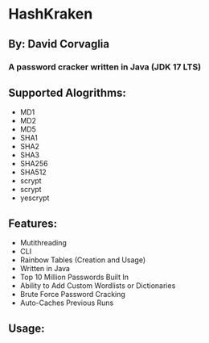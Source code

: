 # HashKraken
## By: David Corvaglia
### A password cracker written in Java (JDK 17 LTS)
## Supported Alogrithms:
- MD1
- MD2
- MD5
- SHA1
- SHA2
- SHA3
- SHA256
- SHA512
- scrypt
- scrypt
- yescrypt
## Features:
- Mutithreading
- CLI
- Rainbow Tables (Creation and Usage)
- Written in Java
- Top 10 Million Passwords Built In
- Ability to Add Custom Wordlists or Dictionaries
- Brute Force Password Cracking
- Auto-Caches Previous Runs
## Usage: